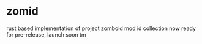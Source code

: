 # zomid
rust based implementation of project zomboid mod id collection
now ready for pre-release, launch soon tm
